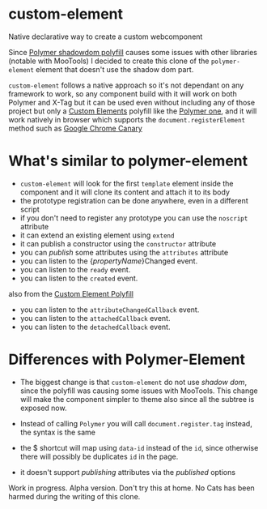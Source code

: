 custom-element
==============

Native declarative way to create a custom webcomponent

Since [Polymer shadowdom polyfill](https://github.com/Polymer/ShadowDOM) causes some issues with other libraries (notable with MooTools) I decided to create this clone of the `polymer-element` element that doesn't use the shadow dom part.

`custom-element` follows a native approach so it's not dependant on any framework to work, so any component build with it will work on both Polymer and X-Tag but it can be used even without including any of those project but only a [Custom Elements](http://w3c.github.io/webcomponents/spec/custom/) polyfill like the [Polymer one](https://github.com/Polymer/CustomElements), and it will work natively in browser which supports the `document.registerElement` method such as [Google Chrome Canary](https://www.google.co.uk/intl/en/chrome/browser/canary.html)


What's similar to polymer-element
=================================
- `custom-element` will look for the first `template` element inside the component and it will clone its content and attach it to its body
- the prototype registration can be done anywhere, even in a different script
- if you don't need to register any prototype you can use the `noscript` attribute
- it can extend an existing element using `extend`
- it can publish a constructor using the `constructor` attribute
- you can _publish_ some attributes using the `attributes` attribute
- you can listen to the {_propertyName_}Changed event.
- you can listen to the `ready` event.
- you can listen to the `created` event.

also from the [Custom Element Polyfill](https://github.com/Polymer/CustomElements)
- you can listen to the `attributeChangedCallback` event.
- you can listen to the `attachedCallback` event.
- you can listen to the `detachedCallback` event.

Differences with Polymer-Element
================================
- The biggest change is that `custom-element` do not use _shadow dom_, since the polyfill was causing some issues with MooTools.
This change will make the component simpler to theme also since all the subtree is exposed now.

- Instead of calling `Polymer` you will call `document.register.tag` instead, the syntax is the same

- the $ shortcut will map using `data-id` instead of the `id`, since otherwise there will possibly be duplicates `id` in the page.

- it doesn't support _publishing_ attributes via the _published_ options


Work in progress. Alpha version. Don't try this at home. No Cats has been harmed during the writing of this clone.
